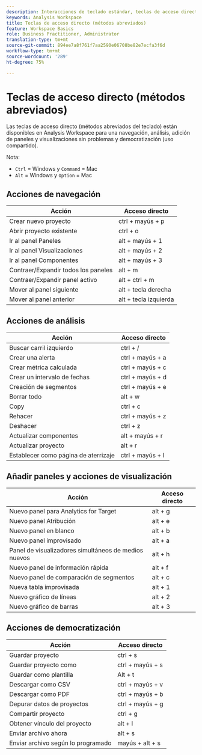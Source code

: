 ```yaml
---
description: Interacciones de teclado estándar, teclas de acceso directo y comportamientos de apuntar y hacer clic disponibles en Analysis Workspace.
keywords: Analysis Workspace
title: Teclas de acceso directo (métodos abreviados)
feature: Workspace Basics
role: Business Practitioner, Administrator
translation-type: tm+mt
source-git-commit: 894ee7a8f761f7aa2590e06708be82e7ecfa3f6d
workflow-type: tm+mt
source-wordcount: '289'
ht-degree: 75%

---
```



# Teclas de acceso directo (métodos abreviados)

Las teclas de acceso directo (métodos abreviados del teclado) están disponibles en Analysis Workspace para una navegación, análisis, adición de paneles y visualizaciones sin problemas y democratización (uso compartido).

Nota:
* `Ctrl` = Windows y  `Command` = Mac
* `Alt` = Windows y  `Option` = Mac

## Acciones de navegación

| Acción | Acceso directo |
| --- | --- |
| Crear nuevo proyecto | ctrl + mayús + p |
| Abrir proyecto existente | ctrl + o |
| Ir al panel Paneles | alt + mayús + 1 |
| Ir al panel Visualizaciones | alt + mayús + 2 |
| Ir al panel Componentes | alt + mayús + 3 |
| Contraer/Expandir todos los paneles | alt + m |
| Contraer/Expandir panel activo | alt + ctrl + m |
| Mover al panel siguiente | alt + tecla derecha |
| Mover al panel anterior | alt + tecla izquierda |

## Acciones de análisis

| Acción | Acceso directo |
| --- | --- |
| Buscar carril izquierdo | ctrl + / |
| Crear una alerta | ctrl + mayús + a |
| Crear métrica calculada | ctrl + mayús + c |
| Crear un intervalo de fechas | ctrl + mayús + d |
| Creación de segmentos | ctrl + mayús + e |
| Borrar todo | alt + w |
| Copy | ctrl + c |
| Rehacer | ctrl + mayús + z |
| Deshacer | ctrl + z |
| Actualizar componentes | alt + mayús + r |
| Actualizar proyecto | alt + r |
| Establecer como página de aterrizaje | ctrl + mayús + l |

## Añadir paneles y acciones de visualización

| Acción | Acceso directo |
| ---|---|
| Nuevo panel para Analytics for Target | alt + g |
| Nuevo panel Atribución | alt + e |
| Nuevo panel en blanco | alt + b |
| Nuevo panel improvisado | alt + a |
| Panel de visualizadores simultáneos de medios nuevos | alt + h |
| Nuevo panel de información rápida | alt + f |
| Nuevo panel de comparación de segmentos | alt + c |
| Nueva tabla improvisada | alt + 1 |
| Nuevo gráfico de líneas | alt + 2 |
| Nuevo gráfico de barras | alt + 3 |

## Acciones de democratización

| Acción | Acceso directo |
| --- | --- |
| Guardar proyecto | ctrl + s |
| Guardar proyecto como | ctrl + mayús + s |
| Guardar como plantilla | Alt + t |
| Descargar como CSV | ctrl + mayús + v |
| Descargar como PDF | ctrl + mayús + b |
| Depurar datos de proyectos | ctrl + mayús + g |
| Compartir proyecto | ctrl + g |
| Obtener vínculo del proyecto | alt + l |
| Enviar archivo ahora | alt + s |
| Enviar archivo según lo programado | mayús + alt + s |

